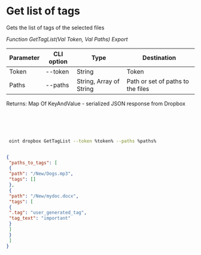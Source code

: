 ﻿---
sidebar_position: 1
---

# Get list of tags
 Gets the list of tags of the selected files


*Function GetTagList(Val Token, Val Paths) Export*

 | Parameter | CLI option | Type | Destination |
 |-|-|-|-|
 | Token | --token | String | Token |
 | Paths | --paths | String, Array of String | Path or set of paths to the files |

 
 Returns: Map Of KeyAndValue - serialized JSON response from Dropbox

```bsl title="Code example"
	

	
```

```sh title="CLI command example"
 
 oint dropbox GetTagList --token %token% --paths %paths%

```


```json title="Result"

{
 "paths_to_tags": [
 {
 "path": "/New/Dogs.mp3",
 "tags": []
 },
 {
 "path": "/New/mydoc.docx",
 "tags": [
 {
 ".tag": "user_generated_tag",
 "tag_text": "important"
 }
 ]
 }
 ]
}

```
